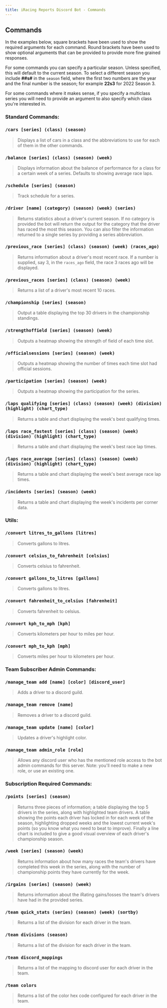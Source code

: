 ```yaml
---
title: iRacing Reports Discord Bot - Commands
---
```


## Commands

In the examples below, square brackets have been used to show the required arguments for each command. Round brackets have been used to show optional arguments that can be provided to provide more fine grained responses.

For some commands you can specify a particular season. Unless specified, this will default to the current season. To select a different season you include **##s#** in the `season` field, where the first two numbers are the year and the final number is the season; for example **22s3** for 2022 Season 3.

For some commands where it makes sense, if you specify a multiclass series you will need to provide an argument to also specify which class you're interested in.

### Standard Commands:
### `/cars [series] (class) (season)`
> Displays a list of cars in a class and the abbreviations to use for each of them in the other commands.

### `/balance [series] (class) (season) (week)`
> Displays information about the balance of performance for a class for a certain week of a series. Defaults to showing average race laps.

### `/schedule [series] (season)`
> Track schedule for a series. 

### `/driver [name] (category) (season) (week) (series)`
> Returns statistics about a driver's current season. If no category is provided the bot will return the output for the category that the driver has raced the most this season. You can also filter the information returned to a single series by providing a series abbreviation.

### `/previous_race [series] (class) (season) (week) (races_ago)`
> Returns information about a driver's most recent race. If a number is supplied, say 3, in the `races_ago` field, the race 3 races ago will be displayed.

### `/previous_races [series] (class) (season) (week)`
> Returns a list of a driver's most recent 10 races.

### `/championship [series] (season)`
> Output a table displaying the top 30 drivers in the championship standings. 

### `/strengthoffield [series] (season) (week)`
> Outputs a heatmap showing the strength of field of each time slot. 

### `/officialsessions [series] (season) (week)`
> Outputs a heatmap showing the number of times each time slot had official sessions. 

### `/participation [series] (season) (week)`
> Outputs a heatmap showing the participation for the series. 

### `/laps qualifying [series] (class) (season) (week) (division) (highlight) (chart_type)`
> Returns a table and chart displaying the week's best qualifying times. 

### `/laps race_fastest [series] (class) (season) (week) (division) (highlight) (chart_type)`
> Returns a table and chart displaying the week's best race lap times. 

### `/laps race_average [series] (class) (season) (week) (division) (highlight) (chart_type)`
> Returns a table and chart displaying the week's best average race lap times. 

### `/incidents [series] (season) (week)`
> Returns a table and chart displaying the week's incidents per corner data. 

### Utils:
### `/convert litres_to_gallons [litres]`
> Converts gallons to litres. 

### `/convert celsius_to_fahrenheit [celsius]`
> Converts celsius to fahrenheit. 

### `/convert gallons_to_litres [gallons]`
> Converts gallons to litres. 

### `/convert fahrenheit_to_celsius [fahrenheit]`
> Converts fahrenheit to celsius. 

### `/convert kph_to_mph [kph]`
> Converts kilometers per hour to miles per hour. 

### `/convert mph_to_kph [mph]`
> Converts miles per hour to kilometers per hour. 

### Team Subscriber Admin Commands:
### `/manage_team add [name] [color] [discord_user]`
> Adds a driver to a discord guild.

### `/manage_team remove [name]`
> Removes a driver to a discord guild.

### `/manage_team update [name] [color]`
> Updates a driver's highlight color.

### `/manage_team admin_role [role]`
> Allows any discord user who has the mentioned role access to the bot admin commands for this server. Note: you'll need to make a new role, or use an existing one.

### Subscription Required Commands:
### `/points [series] (season)`
> Returns three pieces of information; a table displaying the top 5 drivers in the series, along with highlighted team drivers. A table showing the points each driver has locked in for each week of the season, highlighting dropped weeks and the lowest current week's points (so you know what you need to beat to improve). Finally a line chart is included to give a good visual overview of each driver's championship season.

### `/week [series] (season) (week)`
> Returns information about how many races the team's drivers have completed this week in the series, along with the number of championship points they have currently for the week.

### `/irgains [series] (season) (week)`
> Returns information about the iRating gains/losses the team's drivers have had in the provided series.

### `/team quick_stats (series) (season) (week) (sortby)`
> Returns a list of the division for each driver in the team.

### `/team divisions (season)`
> Returns a list of the division for each driver in the team.

### `/team discord_mappings`
> Returns a list of the mapping to discord user for each driver in the team.

### `/team colors`
> Returns a list of the color hex code configured for each driver in the team.



